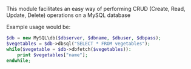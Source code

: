 This module facilitates an easy way of performing CRUD (Create, Read, Update, Delete) operations on a MySQL database

Example usage would be:


```php
$db = new MySQL\db($dbserver, $dbname, $dbuser, $dbpass);
$vegetables = $db->dbsql("SELECT * FROM vegetables");
while($vegetable = $db->dbfetch($vegetables)):
	print $vegetables["name"];
endwhile;
```

